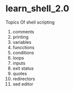 # learn_shell_2.0



Topics Of shell scripting 

1. comments
2. printing 
3. variables
4. funcctions
5. conditions
6. loops
7. inputs
8. exit status
9. quotes
10. redirectors
11. sed editor

